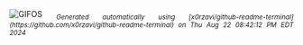 <div align="justify">
<picture>
    <source media="(prefers-color-scheme: dark)" srcset="https://i.ibb.co/K0XCC1v/output-gif.gif">
    <source media="(prefers-color-scheme: light)" srcset="https://i.ibb.co/K0XCC1v/output-gif.gif">
    <img alt="GIFOS" src="https://i.ibb.co/K0XCC1v/output-gif.gif">
</picture>
<sub><i>Generated automatically using [x0rzavi/github-readme-terminal](https://github.com/x0rzavi/github-readme-terminal) on Thu Aug 22 08:42:12 PM EDT 2024</i></sub>
</div>

<!--  -->